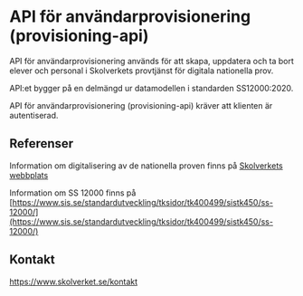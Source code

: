 # API för användarprovisionering (provisioning-api)
API för användarprovisionering används för att skapa, uppdatera och ta bort elever och personal i Skolverkets provtjänst för digitala nationella prov. 

API:et bygger på en delmängd ur datamodellen i standarden SS12000:2020.

API för användarprovisionering (provisioning-api) kräver att klienten är autentiserad.

## Referenser
Information om digitalisering av de nationella proven finns på [Skolverkets webbplats](https://www.skolverket.se/om-oss/var-verksamhet/skolverkets-prioriterade-omraden/digitalisering/digitala-nationella-prov/digitalisering-av-de-nationella-proven)

Information om SS 12000 finns på [https://www.sis.se/standardutveckling/tksidor/tk400499/sistk450/ss-12000/](https://www.sis.se/standardutveckling/tksidor/tk400499/sistk450/ss-12000/)

## Kontakt
https://www.skolverket.se/kontakt
